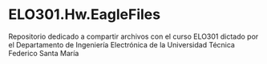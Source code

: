 # ELO301.Hw.EagleFiles
Repositorio dedicado a compartir archivos con el curso ELO301 dictado por el Departamento de Ingeniería Electrónica de la Universidad Técnica Federico Santa María
